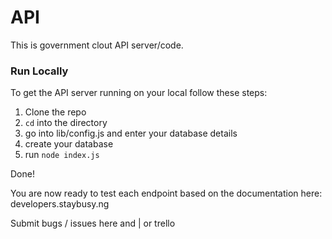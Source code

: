# API

This is government clout API server/code.


### Run Locally

To get the API server running on your local follow these steps:

1. Clone the repo
2. `cd` into the directory
3. go into lib/config.js and enter your database details
4. create your database
5. run `node index.js`

Done!

You are now ready to test each endpoint based on the documentation here: developers.staybusy.ng

Submit bugs / issues here and | or trello